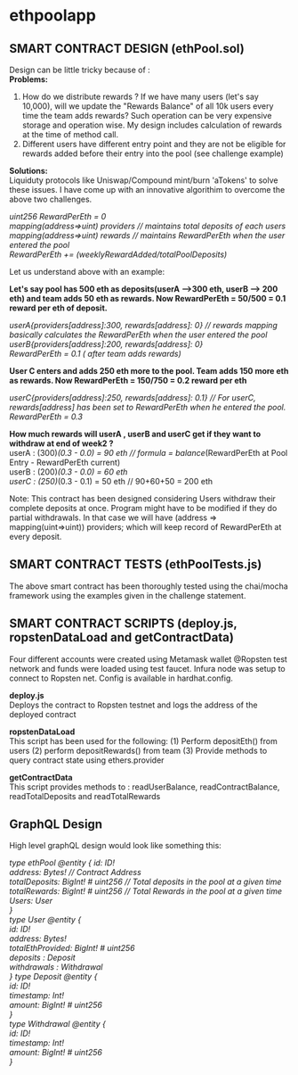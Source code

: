 # ethpoolapp

## SMART CONTRACT DESIGN (ethPool.sol)

Design can be little tricky because of : \
**Problems:** 
1. How do we distribute rewards ? If we have many users (let's say 10,000), will we update the "Rewards Balance" of all 10k users every time the team adds rewards?
   Such operation can be very expensive storage and operation wise. My design includes calculation of rewards at the time of method call.
2. Different users have different entry point and they are not be eligible for rewards added before their entry into the pool (see challenge example) 

**Solutions:** \
Liquiduty protocols like Uniswap/Compound mint/burn 'aTokens' to solve these issues. I have come up with an innovative algorithim to overcome the above two challenges. 

 *uint256 RewardPerEth = 0 \
  mapping(address=>uint) providers // maintains total deposits of each users \
  mapping(address=>uint) rewards  // maintains RewardPerEth when the user entered the pool \
  RewardPerEth += (weeklyRewardAdded/totalPoolDeposits)* 

 Let us understand above with an example: 
  
**Let's say pool has 500 eth as deposits(userA -->300 eth, userB --> 200 eth) and team adds 50 eth as rewards. Now RewardPerEth = 50/500 = 0.1 reward per eth 
  of deposit.**
   
   *userA{providers[address]:300, rewards[address]: 0} // rewards mapping basically calculates the RewardPerEth when the user entered the pool \
   userB{providers[address]:200, rewards[address]: 0} \
   RewardPerEth = 0.1 ( after team adds rewards)*
   
**User C enters and adds 250 eth more to the pool. Team adds 150 more eth as rewards. Now RewardPerEth = 150/750 = 0.2 reward per eth**   
   
   *userC{providers[address]:250, rewards[address]: 0.1} // For userC, rewards[address] has been set to RewardPerEth when he entered the pool. \
   RewardPerEth = 0.3*
 
**How much rewards will userA , userB and userC get if they want to withdraw at end of week2 ?** \
    userA : (300)*(0.3 - 0.0) = 90 eth // formula = balance*(RewardPerEth at Pool Entry - RewardPerEth current) \
    userB : (200)*(0.3 - 0.0) = 60 eth \
    userC : (250)*(0.3 - 0.1) = 50 eth // 90+60+50 = 200 eth

 Note: This contract has been designed considering Users withdraw their complete deposits at once. Program might have to be modified if they do partial    withdrawals. In that case we will have (address => mapping(uint=>uint)) providers; which will keep record of RewardPerEth at every deposit.

## SMART CONTRACT TESTS (ethPoolTests.js)

The above smart contract has been thoroughly tested using the chai/mocha framework using the examples given in the challenge statement. 

## SMART CONTRACT SCRIPTS (deploy.js, ropstenDataLoad and getContractData)

Four different accounts were created using Metamask wallet @Ropsten test network and funds were loaded using test faucet. Infura node was setup to connect to Ropsten net. Config is available in hardhat.config. 

**deploy.js** \
Deploys the contract to Ropsten testnet and logs the address of the deployed contract

**ropstenDataLoad** \
This script has been used for the following: (1) Perform depositEth() from users (2) perform depositRewards() from team (3) Provide methods to query contract state using ethers.provider

**getContractData** \
This script provides methods to : readUserBalance, readContractBalance, readTotalDeposits and readTotalRewards


## GraphQL Design
High level graphQL design would look like something this:

*type ethPool @entity {
  id: ID! \
  address: Bytes!   // Contract Address  \
  totalDeposits: BigInt! # uint256  // Total deposits in the pool at a given time   \
  totalRewards: BigInt! # uint256   // Total Rewards in the pool at a given time   \
  Users: User   \
}   \
type User @entity {   \
  id: ID!   \
  address: Bytes!  \
  totalEthProvided: BigInt! # uint256   \
  deposits : Deposit   \
  withdrawals : Withdrawal  \
}
type Deposit @entity {  \
  id: ID!  \
  timestamp: Int!  \
  amount: BigInt! # uint256   \
}   \
type Withdrawal @entity {  \
  id: ID!  \
  timestamp: Int!  \
  amount: BigInt! # uint256  \
}*


